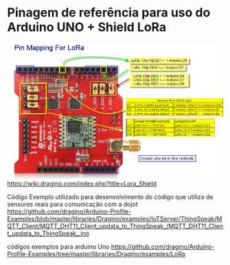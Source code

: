 # Pinagem de referência para uso do Arduino UNO + Shield LoRa

![alt](imgs\LoRa_Shield_Pin_Mapping.png)
https://wiki.dragino.com/index.php?title=Lora_Shield

Código Exemplo utilizado para desenvolvimento do código que utiliza de sensores reais para comunicação com a dojot
https://github.com/dragino/Arduino-Profile-Examples/blob/master/libraries/Dragino/examples/IoTServer/ThingSpeak/MQTT_Client/MQTT_DHT11_Client_updata_to_ThingSpeak_/MQTT_DHT11_Client_updata_to_ThingSpeak_.ino

códigos exemplos para arduino Uno
https://github.com/dragino/Arduino-Profile-Examples/tree/master/libraries/Dragino/examples/LoRa
